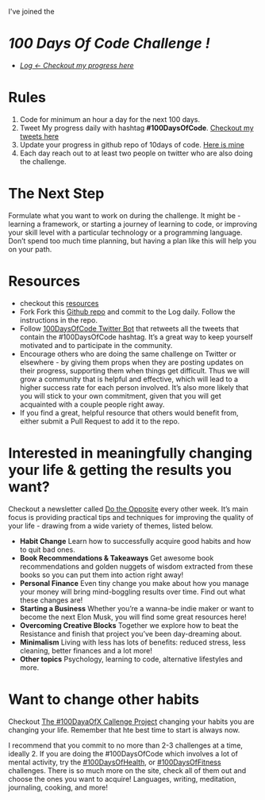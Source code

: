 I've joined the 
# _100 Days Of Code Challenge !_

- [_Log <- Checkout my progress here_](https://github.com/jd-07/100-days-of-code/blob/master/log.md)

# Rules
1. Code for minimum an hour a day for the next 100 days.
2. Tweet My progress daily with hashtag **#100DaysOfCode**. [Checkout my tweets here](https://twitter.com/Jd_077)
3. Update your progress in github repo of 10days of code. [Here is mine](https://github.com/jdee07/100-days-of-code)
4. Each day reach out to at least two people on twitter who are also doing the challenge.

# The Next Step
Formulate what you want to work on during the challenge. It might be - learning a framework, or starting a journey of learning to code, or improving your skill level with a particular technology or a programming language. Don’t spend too much time planning, but having a plan like this will help you on your path.

# Resources
- checkout this [resources](https://www.100daysofcode.com/resources)
- Fork Fork this [Github repo](https://github.com/Kallaway/100-days-of-code) and commit to the Log daily. Follow the instructions in the repo.
- Follow [100DaysOfCode Twitter Bot](https://twitter.com/_100DaysOfCode) that retweets all the tweets that contain the #100DaysOfCode hashtag. It’s a great way to keep yourself motivated and to participate in the community.
- Encourage others who are doing the same challenge on Twitter or elsewhere - by giving them props when they are posting updates on their progress, supporting them when things get difficult. Thus we will grow a community that is helpful and effective, which will lead to a higher success rate for each person involved. It’s also more likely that you will stick to your own commitment, given that you will get acquainted with a couple people right away. 
- If you find a great, helpful resource that others would benefit from, either submit a Pull Request to add it to the repo.

# Interested in meaningfully changing your life & getting the results you want?
Checkout a newsletter called [Do the Opposite](https://dotheopposite.substack.com/) every other week. It’s main focus is providing practical tips and techniques for improving the quality of your life - drawing from a wide variety of themes, listed below.

- **Habit Change** 
Learn how to successfully acquire good habits and how to quit bad ones.
- **Book Recommendations & Takeaways** 
Get awesome book recommendations and golden nuggets of wisdom extracted from these books so you can put them into action right away!
- **Personal Finance** 
Even tiny change you make about how you manage your money will bring mind-boggling results over time. Find out what these changes are!
- **Starting a Business** 
Whether you’re a wanna-be indie maker or want to become the next Elon Musk, you will find some great resources here!
- **Overcoming Creative Blocks** 
Together we explore how to beat the Resistance and finish that project you’ve been day-dreaming about.
- **Minimalism** 
Living with less has lots of benefits: reduced stress, less cleaning, better finances and a lot more!
- **Other topics** 
Psychology, learning to code, alternative lifestyles and more.

# Want to change other habits
Checkout [The #100DayaOfX Callenge Project](https://www.100daysofx.com/) changing your habits you are changing your life. Remember that hte best time to start is always now.

I recommend that you commit to no more than 2-3 challenges at a time, ideally 2. If you are doing the #100DaysOfCode which involves a lot of mental activity, try the [#100DaysOfHealth](https://www.100daysofx.com/where-x-is/health/), or [#100DaysOfFitness](https://www.100daysofx.com/challenges/) challenges. There is so much more on the site, check all of them out and choose the ones you want to acquire! Languages, writing, meditation, journaling, cooking, and more!
